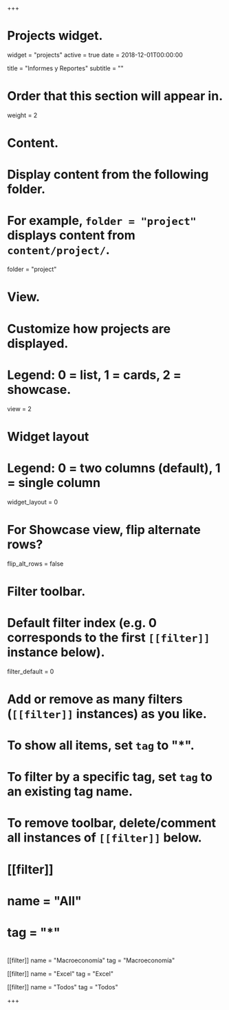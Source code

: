 +++
# Projects widget.
widget = "projects"
active = true
date = 2018-12-01T00:00:00

title = "Informes y Reportes"
subtitle = ""

# Order that this section will appear in.
weight = 2

# Content.
# Display content from the following folder.
# For example, `folder = "project"` displays content from `content/project/`.
folder = "project"

# View.
# Customize how projects are displayed.
# Legend: 0 = list, 1 = cards, 2 = showcase.
view = 2

# Widget layout
# Legend: 0 = two columns (default), 1 = single column
widget_layout = 0

# For Showcase view, flip alternate rows?
flip_alt_rows = false

# Filter toolbar.

# Default filter index (e.g. 0 corresponds to the first `[[filter]]` instance below).
filter_default = 0

# Add or remove as many filters (`[[filter]]` instances) as you like.
# To show all items, set `tag` to "*".
# To filter by a specific tag, set `tag` to an existing tag name.
# To remove toolbar, delete/comment all instances of `[[filter]]` below.
# [[filter]]
#   name = "All"
#   tag = "*"
#
 [[filter]]
   name = "Macroeconomía"
   tag = "Macroeconomía"

 [[filter]]
   name = "Excel"
   tag = "Excel"
   
 [[filter]]
  name = "Todos"
  tag = "Todos"

+++


